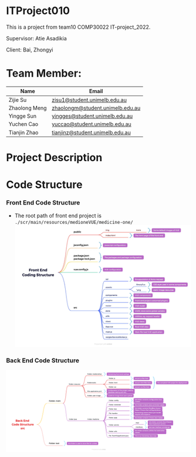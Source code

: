 # ITProject010
This is a project from team10 COMP30022 IT-project_2022.

Supervisor: Atie Asadikia

Client: 	Bai, Zhongyi


# Team Member:

| Name  | Email |
|---|---|
| Zijie Su  | zisu1@student.unimelb.edu.au |
| Zhaolong Meng  | zhaolongm@student.unimelb.edu.au |
| Yingge Sun  | yingges@student.unimelb.edu.au |
| Yuchen Cao  | yuccao@student.unimelb.edu.au |
| Tianjin Zhao  | tianjinz@student.unimelb.edu.au |

# Project Description


# Code Structure
### Front End Code Structure
* The root path of front end project is `./scr/main/resources/medioneVUE/medicine-one/`
![plot](./frontend_code_structure.jpg)

### Back End Code Structure
![plot](./backend_code_structure.png)
